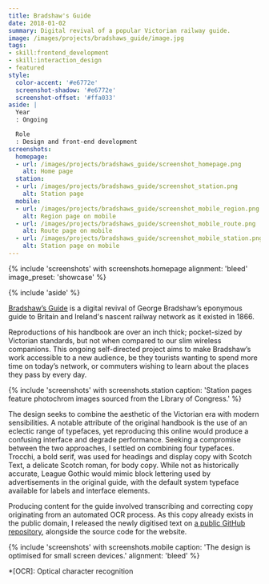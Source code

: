```yaml
---
title: Bradshaw's Guide
date: 2018-01-02
summary: Digital revival of a popular Victorian railway guide.
image: /images/projects/bradshaws_guide/image.jpg
tags:
- skill:frontend_development
- skill:interaction_design
- featured
style:
  color-accent: '#e6772e'
  screenshot-shadow: '#e6772e'
  screenshot-offset: '#ffa033'
aside: |
  Year
  : Ongoing

  Role
  : Design and front-end development
screenshots:
  homepage:
  - url: /images/projects/bradshaws_guide/screenshot_homepage.png
    alt: Home page
  station:
  - url: /images/projects/bradshaws_guide/screenshot_station.png
    alt: Station page
  mobile:
  - url: /images/projects/bradshaws_guide/screenshot_mobile_region.png
    alt: Region page on mobile
  - url: /images/projects/bradshaws_guide/screenshot_mobile_route.png
    alt: Route page on mobile
  - url: /images/projects/bradshaws_guide/screenshot_mobile_station.png
    alt: Station page on mobile
---
```

{% include 'screenshots' with screenshots.homepage
  alignment: 'bleed'
  image_preset: 'showcase'
%}

{% include 'aside' %}

[Bradshaw’s Guide][1] is a digital revival of George Bradshaw’s eponymous guide to Britain and Ireland's nascent railway network as it existed in 1866.

Reproductions of his handbook are over an inch thick; pocket-sized by Victorian standards, but not when compared to our slim wireless companions. This ongoing self-directed project aims to make Bradshaw’s work accessible to a new audience, be they tourists wanting to spend more time on today’s network, or commuters wishing to learn about the places they pass by every day.

{% include 'screenshots' with screenshots.station
  caption: 'Station pages feature photochrom images sourced from the Library of Congress.'
%}

The design seeks to combine the aesthetic of the Victorian era with modern sensibilities. A notable attribute of the original handbook is the use of an eclectic range of typefaces, yet reproducing this online would produce a confusing interface and degrade performance. Seeking a compromise between the two approaches, I settled on combining four typefaces. Trocchi, a bold serif, was used for headings and display copy with Scotch Text, a delicate Scotch roman, for body copy. While not as historically accurate, League Gothic would mimic block lettering used by advertisements in the original guide, with the default system typeface available for labels and interface elements.

Producing content for the guide involved transcribing and correcting copy originating from an automated OCR process. As this copy already exists in the public domain, I released the newly digitised text on [a public GitHub repository][2], alongside the source code for the website.

{% include 'screenshots' with screenshots.mobile
  caption: 'The design is optimised for small screen devices.'
  alignment: 'bleed'
%}

[1]: https://bradshaws.guide
[2]: https://github.com/bradshawsguide

*[OCR]: Optical character recognition
